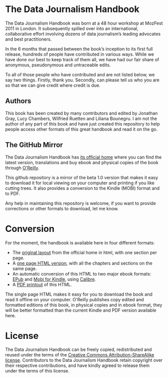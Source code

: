 The Data Journalism Handbook
============================

The Data Journalism Handbook was born at a 48 hour workshop at MozFest 2011 in London. It subsequently spilled over into an international, collaborative effort involving dozens of data journalism’s leading advocates and best practitioners.

In the 6 months that passed between the book’s inception to its first full release, hundreds of people have contributed in various ways. While we have done our best to keep track of them all, we have had our fair share of anonymous, pseudonymous and untraceable edits.

To all of those people who have contributed and are not listed below, we say two things. Firstly, thank you. Secondly, can please tell us who you are so that we can give credit where credit is due.

Authors
-------

This book has been created by many contributors and edited by Jonathan Gray, Lucy Chambers, Wilfried Ruetten and Liliana Bounegru. I am not the author of any part of this book and have just created this repository to help people access other formats of this great handbook and read it on the go.

The GitHub Mirror
-----------------

The Data Journalism Handbook has [its official home](http://datajournalismhandbook.org/1.0/en/) where you can find the latest version, translations and buy ebook and physical copies of the book through [O'Reilly](http://shop.oreilly.com/product/0636920025603.do).

This github repository is a mirror of the beta 1.0 version that makes it easy to download it for local viewing on your computer and printing if you like cutting trees. It also provides a conversion to the Kindle (MOBI) format and to PDF.

Any help in maintaining this repository is welcome, if you want to provide corrections or other formats to download, let me know.

Conversion
==========

For the moment, the handbook is available here in four different formats:
 * The [original layout](http://pierreandrews.net/TheDataJournalismHandbook/splithtml/1.0/en/) from the official home in html, with one section per page.
 * A [one page HTML version](http://pierreandrews.net/TheDataJournalismHandbook/onefilehtml/1.0/en/), with all the chapters and sections on the same page.
 * An automatic conversion of this HTML to two major ebook formats: [EPub](https://github.com/Mortimerp9/TheDataJournalismHandbook/raw/master/TheDataJournalismHandbook.epub) and [Mobi for Kindle](https://github.com/Mortimerp9/TheDataJournalismHandbook/raw/master/TheDataJournalismHandbook.mobi), using [Calibre](calibre-ebook.com).
 * A [PDF printout](https://github.com/Mortimerp9/TheDataJournalismHandbook/raw/master/TheDataJournalismHandbook.pdf) of this HTML.

The single page HTML makes it easy for you to download the book and read it offline on your computer. O'Reilly publishes copy edited and formatted editions of this book, in physical copies and in ebook format, they will be better formatted than the current Kindle and PDF version available here.


License
=======

The Data Journalism Handbook can be freely copied, redistributed and reused under the terms of the <a href="http://creativecommons.org/licenses/by-sa/3.0/">Creative Commons Attribution-ShareAlike license</a>. Contributors to the Data Journalism Handbook retain copyright over their respective contributions, and have kindly agreed to release them under the terms of this license.
